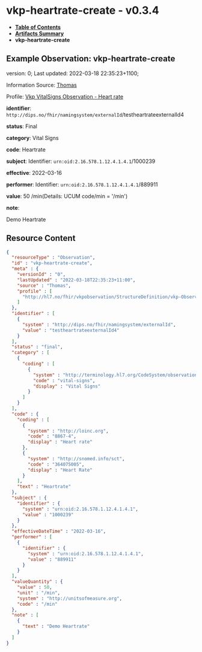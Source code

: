 # vkp-heartrate-create - v0.3.4

* [**Table of Contents**](toc.md)
* [**Artifacts Summary**](artifacts.md)
* **vkp-heartrate-create**

## Example Observation: vkp-heartrate-create

version: 0; Last updated: 2022-03-18 22:35:23+1100; 

Information Source: [Thomas](https://simplifier.net/resolve?scope=hl7.fhir.no.basis@2.2.2&canonical=http://fhir.org/packages/hl7.fhir.no.basis/Thomas)

Profile: [Vkp VitalSigns Observation - Heart rate](StructureDefinition-vkp-Observation-Heartrate.md)

**identifier**: `http://dips.no/fhir/namingsystem/externalId`/testheartrateexternalId4

**status**: Final

**category**: Vital Signs

**code**: Heartrate

**subject**: Identifier: `urn:oid:2.16.578.1.12.4.1.4.1`/1000239

**effective**: 2022-03-16

**performer**: Identifier: `urn:oid:2.16.578.1.12.4.1.4.1`/889911

**value**: 50 /min(Details: UCUM code/min = '/min')

**note**: 

> 

Demo Heartrate




## Resource Content

```json
{
  "resourceType" : "Observation",
  "id" : "vkp-heartrate-create",
  "meta" : {
    "versionId" : "0",
    "lastUpdated" : "2022-03-18T22:35:23+11:00",
    "source" : "Thomas",
    "profile" : [
      "http://hl7.no/fhir/vkpobservation/StructureDefinition/vkp-Observation-Heartrate"
    ]
  },
  "identifier" : [
    {
      "system" : "http://dips.no/fhir/namingsystem/externalId",
      "value" : "testheartrateexternalId4"
    }
  ],
  "status" : "final",
  "category" : [
    {
      "coding" : [
        {
          "system" : "http://terminology.hl7.org/CodeSystem/observation-category",
          "code" : "vital-signs",
          "display" : "Vital Signs"
        }
      ]
    }
  ],
  "code" : {
    "coding" : [
      {
        "system" : "http://loinc.org",
        "code" : "8867-4",
        "display" : "Heart rate"
      },
      {
        "system" : "http://snomed.info/sct",
        "code" : "364075005",
        "display" : "Heart Rate"
      }
    ],
    "text" : "Heartrate"
  },
  "subject" : {
    "identifier" : {
      "system" : "urn:oid:2.16.578.1.12.4.1.4.1",
      "value" : "1000239"
    }
  },
  "effectiveDateTime" : "2022-03-16",
  "performer" : [
    {
      "identifier" : {
        "system" : "urn:oid:2.16.578.1.12.4.1.4.1",
        "value" : "889911"
      }
    }
  ],
  "valueQuantity" : {
    "value" : 50,
    "unit" : "/min",
    "system" : "http://unitsofmeasure.org",
    "code" : "/min"
  },
  "note" : [
    {
      "text" : "Demo Heartrate"
    }
  ]
}

```

